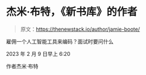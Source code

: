 # 杰米·布特，《新书库》的作者

> 原文：<https://thenewstack.io/author/jamie-boote/>

雇佣一个人工智能工具来编码？面试时要问什么

2023 年 2 月 9 日早上 6:20

作者杰米·布特